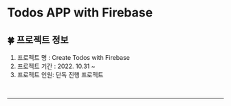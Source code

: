 # Todos APP with Firebase

## 🍀 프로젝트 정보

1. 프로젝트 명 : Create Todos with Firebase
2. 프로젝트 기간 : 2022. 10.31 ~
3. 프로젝트 인원: 단독 진행 프로젝트

<br />

---

<br/>
